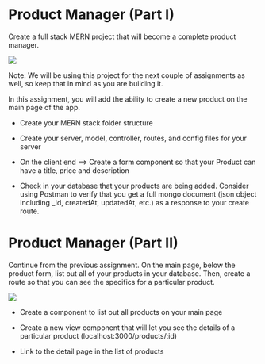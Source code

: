 Product Manager (Part I)
========================



Create a full stack MERN project that will become a complete product manager.

![](https://assets.codingdojo.com/boomyeah2015/codingdojo/curriculum/content/chapter/1684420623__518productswireframefix1.png)





Note: We will be using this project for the next couple of assignments as well, so keep that in mind as you are building it.

In this assignment, you will add the ability to create a new product on the main page of the app.



*   Create your MERN stack folder structure

*   Create your server, model, controller, routes, and config files for your server

*   On the client end ==> Create a form component so that your Product can have a title, price and description

*   Check in your database that your products are being added. Consider using Postman to verify that you get a full mongo document (json object including \_id, createdAt, updatedAt, etc.) as a response to your create route.



Product Manager (Part II)
=========================

Continue from the previous assignment. On the main page, below the product form, list out all of your products in your database. Then, create a route so that you can see the specifics for a particular product.

![](https://assets.codingdojo.com/boomyeah2015/codingdojo/curriculum/content/chapter/1684421005__518productswireframefix2.png)

  

*   Create a component to list out all products on your main page
    
*   Create a new view component that will let you see the details of a particular product (localhost:3000/products/:id)
    
*   Link to the detail page in the list of products